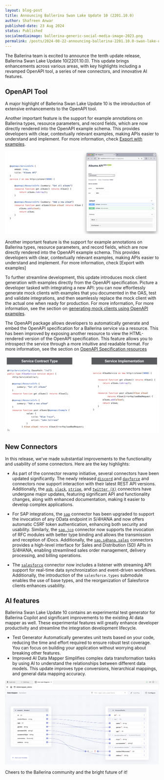 ```yaml
---
layout: blog-post
title: Announcing Ballerina Swan Lake Update 10 (2201.10.0)
author: Shafreen Anwar
published-date: 23 Aug 2024
status: Published
socialmediaimage: ballerina-generic-social-media-image-2023.png
permalink: /posts/2024-08-22-announcing-ballerina-2201.10.0-swan-lake-update-10/
---
```


<style>.cBlogContent p{white-space: break-spaces !important;}</style>

The Ballerina team is excited to announce the tenth update release, Ballerina Swan Lake Update 10(2201.10.0). This update brings enhancements across various areas, with key highlights including a revamped OpenAPI tool, a series of new connectors, and innovative AI features.

## OpenAPI Tool

A major highlight of Ballerina Swan Lake Update 10 is the introduction of extensive enhancements to the OpenAPI tool.

Another important feature is the support for example annotations on Ballerina types, resource parameters, and record fields, which are now directly rendered into the OpenAPI example schema. This provides developers with clear, contextually relevant examples, making APIs easier to understand and implement. For more information, check [Export with examples](https://ballerina.io/learn/openapi-tool/#export-with-given-examples-information).

<img alt="Swagger UI" src="/images/swagger_ui.png">

Another important feature is the support for example annotations on Ballerina types, resource parameters, and record fields, which are now directly rendered into the OpenAPI example schema. This provides developers with clear, contextually relevant examples, making APIs easier to understand and implement. For more information, check [Export with examples]

To further streamline development, this update introduces mock client generation with examples directly from the OpenAPI specification. Picture a developer tasked with integrating a new API: you can now effortlessly generate mock clients with examples that you documented in the OAS, test and validate integrations, and then seamlessly replace the mock client with the actual one when ready for production. For more information, For more information, see the section on [generating mock clients using OpenAPI examples](https://ballerina.io/learn/openapi-tool/#generate-mock-client-using-included-example-in-oas).

The OpenAPI package allows developers to automatically generate and embed the OpenAPI specification for a Ballerina service via a resource. This has been improved by exposing another resource to view the HTML-rendered version of the OpenAPI specification. This feature allows you to introspect the service through a more intuitive and readable format. For more information, see the section on [OpenAPI Specification resources](https://ballerina.io/spec/http/#236-openapi-specification-resources)

<img alt="Service contract type" src="/images/service_contract_type.png">

## New Connectors

In this release, we’ve made substantial improvements to the functionality and usability of some connectors. Here are the key highlights:

- As part of the connector revamp initiative, several connectors have been updated significantly. The newly released  [`discord`](https://central.ballerina.io/ballerinax/discord/latest) and [`dayforce`](https://central.ballerina.io/ballerinax/dayforce/latest) and connectors now support interaction with their latest REST API versions. Additionally, the [`asb`](https://central.ballerina.io/ballerinax/asb/latest), [`slack`](https://central.ballerina.io/ballerinax/slack/latest), [`stripe`](https://central.ballerina.io/ballerinax/stripe/latest), and [`twitter (X)`](https://central.ballerina.io/ballerinax/twitter/latest) connectors have undergone major updates, featuring significant API and functionality changes, along with enhanced documentation, making it easier to develop complex applications.

- For SAP integrations, the [`sap`](https://central.ballerina.io/ballerinax/sap/latest) connector has been upgraded to support the invocation of any OData endpoint in S/4HANA and now offers automatic CSRF token authentication, enhancing both security and usability. Similarly, the [`sap.jco`](https://central.ballerina.io/ballerinax/sap.jco/latest) connector now supports the invocation of RFC modules with better type binding and allows the transmission and reception of iDocs. Additionally, the [`sap.s4hana.sales`](https://central.ballerina.io/search?q=sap.s4hana.sales&sort=relevance%2CDESC&page=1&m=packages) connectors provides a high-level interface for Sales and Distribution (SD) APIs in S/4HANA, enabling streamlined sales order management, delivery processing, and billing operations.

- The [`salesforce`](https://central.ballerina.io/ballerinax/salesforce/latest) connector now includes a listener with streaming API support for real-time data synchronization and event-driven workflows. Additionally, the introduction of the `salesforce.types` submodule enables the use of base types, and the reorganization of Salesforce clients enhances usability.

## AI features 

Ballerina Swan Lake Update 10 contains an experimental test generator for Ballerina Copilot and significant improvements to the existing AI data mapper as well. These experimental features will greatly enhance developer productivity and streamline the integration development lifecycle. 
- Test Generator 
Automatically generates unit tests based on your code, reducing the time and effort required to ensure robust test coverage. You can focus on building your application without worrying about breaking other features.
- Improved AI Data Mapper
Simplifies complex data transformation tasks by using AI to understand the relationships between different data models. This update improves type conversions, hierarchical mappings, and general data mapping accuracy.

<img alt="AI data mapping" src="/images/ai_data_mapping.jpg">


Cheers to the Ballerina community and the bright future of it!
